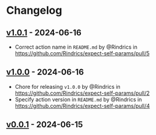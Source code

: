 # Changelog

## [v1.0.1](https://github.com/Rindrics/expect-self-params/compare/v1.0.0...v1.0.1) - 2024-06-16
- Correct action name in `README.md` by @Rindrics in https://github.com/Rindrics/expect-self-params/pull/5

## [v1.0.0](https://github.com/Rindrics/expect-self-params/compare/v0.0.1...v1.0.0) - 2024-06-16
- Chore for releasing `v1.0.0` by @Rindrics in https://github.com/Rindrics/expect-self-params/pull/2
- Specify action version in `README.md` by @Rindrics in https://github.com/Rindrics/expect-self-params/pull/4

## [v0.0.1](https://github.com/Rindrics/expect-self-params/commits/v0.0.1) - 2024-06-15
